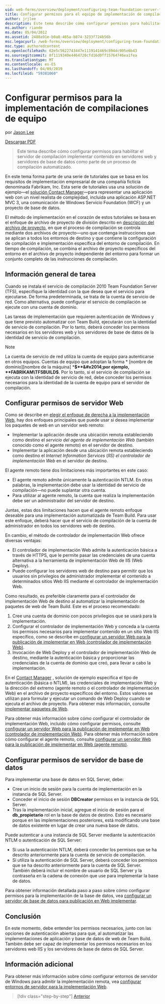 ```yaml
---
uid: web-forms/overview/deployment/configuring-team-foundation-server-for-web-deployment/configuring-permissions-for-team-build-deployment
title: Configurar permisos para el equipo de implementación de compilaciones | Microsoft Docs
author: jrjlee
description: Este tema describe cómo configurar permisos para habilitar el servidor de compilación implementar contenido en servidores web y servidores de base de datos como parte de una b automatizada...
ms.author: riande
ms.date: 05/04/2012
ms.assetid: 2488a91e-b0a8-465a-b874-3233f724b56b
msc.legacyurl: /web-forms/overview/deployment/configuring-team-foundation-server-for-web-deployment/configuring-permissions-for-team-build-deployment
msc.type: authoredcontent
ms.openlocfilehash: 62e5c5622743447e1119141469c894dc905e6b43
ms.sourcegitcommit: 0f1119340e4464720cfd16d0ff15764746ea1fea
ms.translationtype: MT
ms.contentlocale: es-ES
ms.lasthandoff: 04/09/2019
ms.locfileid: "59381060"
---
```

# <a name="configuring-permissions-for-team-build-deployment"></a>Configurar permisos para la implementación de compilaciones de equipo

por [Jason Lee](https://github.com/jrjlee)

[Descargar PDF](https://msdnshared.blob.core.windows.net/media/MSDNBlogsFS/prod.evol.blogs.msdn.com/CommunityServer.Blogs.Components.WeblogFiles/00/00/00/63/56/8130.DeployingWebAppsInEnterpriseScenarios.pdf)

> Este tema describe cómo configurar permisos para habilitar el servidor de compilación implementar contenido en servidores web y servidores de base de datos como parte de un proceso de compilación automatizado.


En este tema forma parte de una serie de tutoriales que se basa en los requisitos de implementación empresarial de una compañía ficticia denominada Fabrikam, Inc. Esta serie de tutoriales usa una solución de ejemplo&#x2014;el [solución Contact Manager](../web-deployment-in-the-enterprise/the-contact-manager-solution.md)&#x2014;para representar una aplicación web con un nivel realista de complejidad, incluida una aplicación ASP.NET MVC 3, una comunicación de Windows Servicio Foundation (WCF) y un proyecto de base de datos.

El método de implementación en el corazón de estos tutoriales se basa en el enfoque de archivo de proyecto de división descrito en [descripción del archivo de proyecto](../web-deployment-in-the-enterprise/understanding-the-project-file.md), en que el proceso de compilación se controla mediante dos archivos de proyecto&#x2014;uno que contenga instrucciones que se aplican a todos los entornos de destino y que contiene la configuración de compilación e implementación específica del entorno de compilación. En tiempo de compilación, se combina el archivo de proyecto específicos del entorno en el archivo de proyecto independiente del entorno para formar un conjunto completo de las instrucciones de compilación.

## <a name="task-overview"></a>Información general de tarea

Cuando se instala el servicio de compilación 2010 Team Foundation Server (TFS), especifique la identidad con la que desea que el servicio para ejecutarse. De forma predeterminada, se trata de la cuenta de servicio de red. Como alternativa, puede configurar el servicio de compilación se ejecute con una cuenta de dominio.

Las tareas de implementación que requieren autenticación de Windows y que tiene previsto automatizar con Team Build, ejecutarán con la identidad de servicio de compilación. Por lo tanto, deberá conceder los permisos necesarios en los servidores web y los servidores de base de datos de la identidad de servicio de compilación.

> [!NOTE]
> La cuenta de servicio de red utiliza la cuenta de equipo para autenticarse en otros equipos. Cuentas de equipo que adoptan la forma * [nombre de dominio]\[nombre de la máquina] ***$**&#x2014;por ejemplo, **FABRIKAM\TFSBUILD$**. Por lo tanto, si el servicio de compilación se ejecuta con la identidad de servicio de red, debe conceder los permisos necesarios para la identidad de la cuenta de equipo para el servidor de compilación.


## <a name="configuring-web-server-permissions"></a>Configurar permisos de servidor Web

Como se describe en [elegir el enfoque de derecha a la implementación Web](../configuring-server-environments-for-web-deployment/choosing-the-right-approach-to-web-deployment.md), hay dos enfoques principales que puede usar si desea implementar los paquetes de web en un servidor web remoto:

- Implementar la aplicación desde una ubicación remota estableciendo como destino el *servicio del agente de implementación Web* (también conocido como el agente remoto) en el servidor de destino.
- Implementar la aplicación desde una ubicación remota estableciendo como destino el *Internet Information Services* (*IIS) el controlador de implementación Web* en el servidor de destino.

El agente remoto tiene dos limitaciones más importantes en este caso:

- El agente remoto admite únicamente la autenticación NTLM. En otras palabras, la implementación debe usar la identidad de servicio de compilación&#x2014;no puede suplantar otra cuenta.
- Para utilizar al agente remoto, la cuenta que realiza la implementación debe ser un administrador del servidor de destino.

Juntas, estas dos limitaciones hacen que el agente remoto enfoque deseable para una implementación automatizada de Team Build. Para usar este enfoque, deberá hacer que el servicio de compilación de la cuenta de administrador en todos los servidores web de destino.

En cambio, el método de controlador de implementación Web ofrece diversas ventajas:

- El controlador de implementación Web admite la autenticación básica a través de HTTPS, que le permite pasar las credenciales de una cuenta alternativa a la herramienta de implementación Web de IIS (Web Deploy).
- Puede configurar los servidores web de destino para permitir que los usuarios sin privilegios de administrador implementar el contenido a determinados sitios Web IIS mediante el controlador de implementación Web.

Como resultado, es preferible claramente para el controlador de implementación Web de destino al automatizar la implementación de paquetes de web de Team Build. Este es el proceso recomendado:

1. Cree una cuenta de dominio con pocos privilegios que se usará para la implementación.
2. Configurar el controlador de implementación Web y conceda a la cuenta los permisos necesarios para implementar contenido en un sitio Web IIS específico, como se describe en [configurar un servidor Web para la publicación de implementar en Web (controlador de implementación Web)](../configuring-server-environments-for-web-deployment/configuring-a-web-server-for-web-deploy-publishing-web-deploy-handler.md).
3. Invocación de Web Deploy y el controlador de implementación Web de destino, mediante la autenticación básica y proporcionar las credenciales de la cuenta de dominio que creó, para llevar a cabo la implementación.

En el [Contact Manager](../web-deployment-in-the-enterprise/the-contact-manager-solution.md) , solución de ejemplo especifica el tipo de autenticación (básica o NTLM), las credenciales de implementación Web y la dirección del extremo (agente remoto o el controlador de implementación Web) en el archivo de proyecto específicos del entorno. Estos valores se utilizan para formular y ejecutar un comando de Web Deploy cuando se ejecuta el archivo de proyecto. Para obtener más información, consulte [implementar paquetes de Web](../web-deployment-in-the-enterprise/deploying-web-packages.md).

Para obtener más información sobre cómo configurar el controlador de implementación Web, incluido cómo configurar permisos, consulte [configurar un servidor Web para la publicación de implementar en Web (controlador de implementación Web)](../configuring-server-environments-for-web-deployment/configuring-a-web-server-for-web-deploy-publishing-web-deploy-handler.md). Para obtener más información sobre cómo configurar el agente remoto, consulte [configurar un servidor Web para la publicación de implementar en Web (agente remoto)](../configuring-server-environments-for-web-deployment/configuring-a-web-server-for-web-deploy-publishing-remote-agent.md).

## <a name="configuring-database-server-permissions"></a>Configurar permisos de servidor de base de datos

Para implementar una base de datos en SQL Server, debe:

- Cree un inicio de sesión para la cuenta de implementación en la instancia de SQL Server.
- Conceder el inicio de sesión **DBCreator** permisos en la instancia de SQL Server.
- Tras la implementación inicial, agregue el inicio de sesión para el **db\_propietario** rol en la base de datos de destino. Esto es necesario porque en las implementaciones posteriores, está modificando una base de datos existente en lugar de crear una nueva base de datos.

Puede autenticar a una instancia de SQL Server mediante la autenticación NTLM o autenticación de SQL Server:

- Si usa la autenticación NTLM, deberá conceder los permisos que se ha descrito anteriormente para la cuenta de servicio de compilación.
- Si utiliza la autenticación de SQL Server, deberá conceder los permisos que se ha descrito anteriormente para la cuenta de SQL Server. También deberá incluir el nombre de usuario de SQL Server y la contraseña en la cadena de conexión que use para implementar la base de datos.

Para obtener información detallada paso a paso sobre cómo configurar permisos para la implementación de la base de datos, vea [configurar un servidor de base de datos para publicación en Web implementar](../configuring-server-environments-for-web-deployment/configuring-a-database-server-for-web-deploy-publishing.md).

## <a name="conclusion"></a>Conclusión

En este momento, debe entender los permisos necesarios, junto con las opciones de autenticación abiertas para que, al automatizar las implementaciones de aplicación y base de datos de web de Team Build. También debe ser capaz de implementar los permisos necesarios en los servidores web IIS y los servidores de base de datos de SQL Server.

## <a name="further-reading"></a>Información adicional

Para obtener más información sobre cómo configurar entornos de servidor de Windows para admitir la implementación remota, vea [configurar entornos de servidor para la implementación Web](../configuring-server-environments-for-web-deployment/configuring-server-environments-for-web-deployment.md).

> [!div class="step-by-step"]
> [Anterior](deploying-a-specific-build.md)
